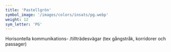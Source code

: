 ```yaml
---
title: 'Pastellgrön'
symbol_image: '/images/colors/insats/pg.webp'
weight: 12
sym_letter: 'PG'
---
```


Horisontella kommunikations- /tillträdesvägar (tex gångstråk, korridorer och passager)
